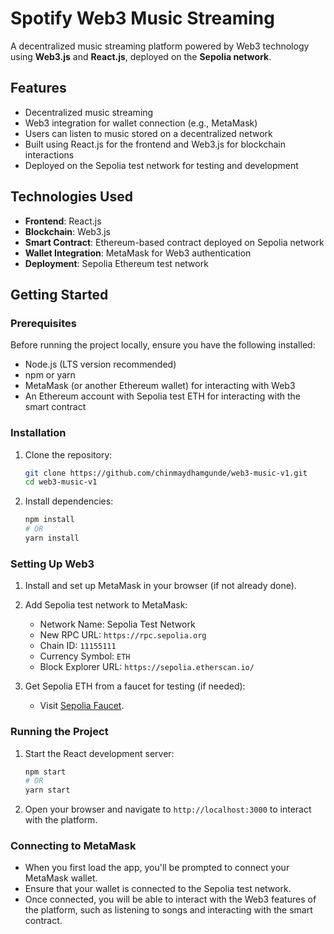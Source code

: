 # Spotify Web3 Music Streaming

A decentralized music streaming platform powered by Web3 technology using **Web3.js** and **React.js**, deployed on the **Sepolia network**.

## Features

- Decentralized music streaming
- Web3 integration for wallet connection (e.g., MetaMask)
- Users can listen to music stored on a decentralized network
- Built using React.js for the frontend and Web3.js for blockchain interactions
- Deployed on the Sepolia test network for testing and development

## Technologies Used

- **Frontend**: React.js
- **Blockchain**: Web3.js
- **Smart Contract**: Ethereum-based contract deployed on Sepolia network
- **Wallet Integration**: MetaMask for Web3 authentication
- **Deployment**: Sepolia Ethereum test network

## Getting Started

### Prerequisites

Before running the project locally, ensure you have the following installed:

- Node.js (LTS version recommended)
- npm or yarn
- MetaMask (or another Ethereum wallet) for interacting with Web3
- An Ethereum account with Sepolia test ETH for interacting with the smart contract

### Installation

1. Clone the repository:
    ```bash
    git clone https://github.com/chinmaydhamgunde/web3-music-v1.git
    cd web3-music-v1
    ```

2. Install dependencies:
    ```bash
    npm install
    # OR
    yarn install
    ```

### Setting Up Web3

1. Install and set up MetaMask in your browser (if not already done).
2. Add Sepolia test network to MetaMask:
    - Network Name: Sepolia Test Network
    - New RPC URL: `https://rpc.sepolia.org`
    - Chain ID: `11155111`
    - Currency Symbol: `ETH`
    - Block Explorer URL: `https://sepolia.etherscan.io/`

3. Get Sepolia ETH from a faucet for testing (if needed): 
    - Visit [Sepolia Faucet](https://faucet.sepolia.org/).

### Running the Project

1. Start the React development server:
    ```bash
    npm start
    # OR
    yarn start
    ```

2. Open your browser and navigate to `http://localhost:3000` to interact with the platform.

### Connecting to MetaMask

- When you first load the app, you'll be prompted to connect your MetaMask wallet.
- Ensure that your wallet is connected to the Sepolia test network.
- Once connected, you will be able to interact with the Web3 features of the platform, such as listening to songs and interacting with the smart contract.
